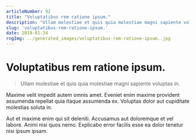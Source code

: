 ```yaml
---
articleNumber: 92
title: "Voluptatibus rem ratione ipsum."
description: "Ullam molestiae et quis quia molestiae magni sapiente voluptas in."
slug: 'voluptatibus-rem-ratione-ipsum.'
date: 2019-01-24
rngImg: ../generated_images/voluptatibus-rem-ratione-ipsum..jpg
---
```


# Voluptatibus rem ratione ipsum.

> Ullam molestiae et quis quia molestiae magni sapiente voluptas in.

Maxime velit impedit autem omnis amet. Eveniet enim maxime provident assumenda repellat quia itaque assumenda ex. Voluptas dolor aut cupiditate molestias soluta in.
 Aut et maxime enim qui sit deleniti. Accusamus aut doloremque et vel labore. Animi nisi quos nemo. Explicabo error facilis esse ea dolor tenetur nisi ipsum ipsam.
